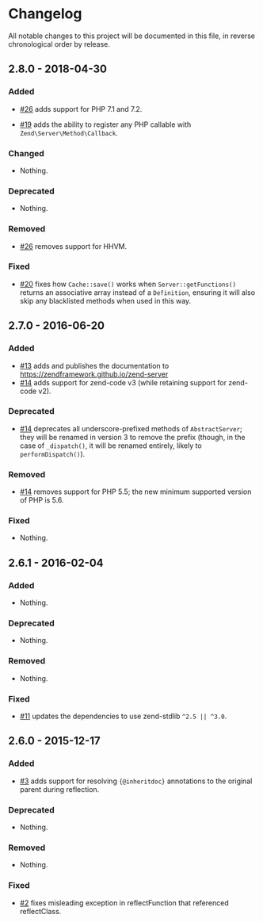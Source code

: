 # Changelog

All notable changes to this project will be documented in this file, in reverse chronological order by release.

## 2.8.0 - 2018-04-30

### Added

- [#26](https://github.com/zendframework/zend-server/pull/26) adds support for PHP 7.1 and 7.2.

- [#19](https://github.com/zendframework/zend-server/pull/19) adds the ability to register any PHP callable with `Zend\Server\Method\Callback`.

### Changed

- Nothing.

### Deprecated

- Nothing.

### Removed

- [#26](https://github.com/zendframework/zend-server/pull/26) removes support for HHVM.

### Fixed

- [#20](https://github.com/zendframework/zend-server/pull/20) fixes how `Cache::save()` works when `Server::getFunctions()` returns an
  associative array instead of a `Definition`, ensuring it will also skip
  any blacklisted methods when used in this way.

## 2.7.0 - 2016-06-20

### Added

- [#13](https://github.com/zendframework/zend-server/pull/13) adds and publishes
  the documentation to https://zendframework.github.io/zend-server
- [#14](https://github.com/zendframework/zend-server/pull/14) adds support for
  zend-code v3 (while retaining support for zend-code v2).

### Deprecated

- [#14](https://github.com/zendframework/zend-server/pull/14) deprecates all
  underscore-prefixed methods of `AbstractServer`; they will be renamed in
  version 3 to remove the prefix (though, in the case of `_dispatch()`, it will
  be renamed entirely, likely to `performDispatch()`).

### Removed

- [#14](https://github.com/zendframework/zend-server/pull/14) removes support
  for PHP 5.5; the new minimum supported version of PHP is 5.6.

### Fixed

- Nothing.

## 2.6.1 - 2016-02-04

### Added

- Nothing.

### Deprecated

- Nothing.

### Removed

- Nothing.

### Fixed

- [#11](https://github.com/zendframework/zend-server/pull/11) updates the
  dependencies to use zend-stdlib `^2.5 || ^3.0`.

## 2.6.0 - 2015-12-17

### Added

- [#3](https://github.com/zendframework/zend-server/pull/3) adds support for
  resolving `{@inheritdoc}` annotations to the original parent during
  reflection.

### Deprecated

- Nothing.

### Removed

- Nothing.

### Fixed

- [#2](https://github.com/zendframework/zend-server/pull/2) fixes misleading
  exception in reflectFunction that referenced reflectClass.
